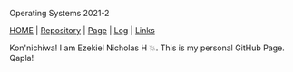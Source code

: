 Operating Systems 2021-2
<span style="color:blue">

[HOME](.) | [Repository](https://github.com/ezekielnicholas/os212) | [Page](https://ezekielnicholas.github.io/os212/) | [Log](https://github.com/ezekielnicholas/os212/blob/master/TXT/mylog.txt) | [Links](LINKS/)

 Kon'nichiwa! I am Ezekiel Nicholas H :boom:. This is my personal GitHub Page. Qapla!
</span>
